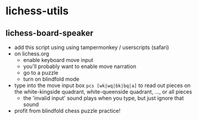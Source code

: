 # lichess-utils

## lichess-board-speaker

- add this script using using tampermonkey / userscripts (safari)
- on lichess.org
    - enable keyboard move input
    - you'll probably want to enable move narration
    - go to a puzzle
    - turn on blindfold mode
- type into the move input box `pcs [wk|wq|bk|bq|a]` to read out pieces on the white-kingside quadrant, white-queenside quadrant, ..., or all pieces 
    - the 'invalid input' sound plays when you type, but just ignore that sound
- profit from blindfold chess puzzle practice!
